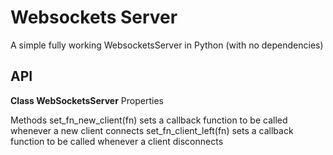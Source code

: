 Websockets Server
=======================

A simple fully working WebsocketsServer in Python (with no dependencies)



API
-----------------------
**Class WebSocketsServer**
Properties

Methods
set_fn_new_client(fn) sets a callback function to be called whenever a new client connects
set_fn_client_left(fn) sets a callback function to be called whenever a client disconnects
